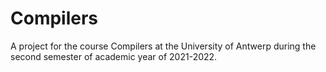 # Compilers
A project for the course Compilers at the University of Antwerp during the second semester of academic year of 2021-2022.

